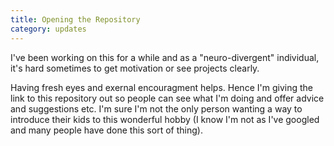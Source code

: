 ```yaml
---
title: Opening the Repository
category: updates
---
```


I've been working on this for a while and as a "neuro-divergent" individual, it's hard sometimes to get motivation or see projects clearly.
<!--more-->
Having fresh eyes and exernal encouragment helps. Hence I'm giving the link to this repository out so people can see what I'm doing and offer advice and suggestions etc. I'm sure I'm not the only person wanting a way to introduce their kids to this wonderful hobby (I know I'm not as I've googled and many people have done this sort of thing).

